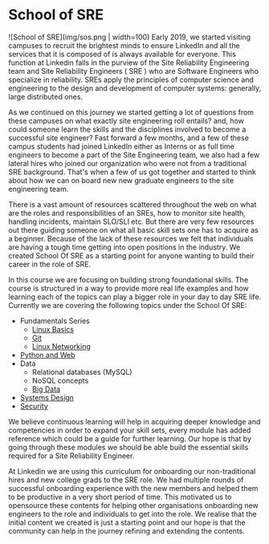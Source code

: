 # School of SRE
![School of SRE](img/sos.png | width=100)
Early 2019, we started visiting campuses to recruit the brightest minds to ensure LinkedIn and all the services that it is composed of is always available for everyone. This function at Linkedin falls in the purview of the Site Reliability Engineering team and Site Reliability Engineers ( SRE ) who are Software Engineers who specialize in reliability. SREs apply the principles of computer science and engineering to the design and development of computer systems: generally, large distributed ones.  

As we continued on this journey we started getting a lot of questions from these campuses on what exactly site engineering roll entails? and, how could someone learn the skills and the disciplines involved to become a successful site engineer?   Fast forward a few months, and a few of these campus students had joined LinkedIn either as Interns or as full time engineers to become a part of the Site Engineering team, we also had a few lateral hires who joined our organization who were not from a traditional SRE background.  That's when a few of us got together and started to think about how we can on board new new graduate engineers to the site engineering team.

There is a vast amount of resources scattered throughout the web on what are the roles and responsibilities of an SREs, how to monitor site health, handling incidents, maintain SLO/SLI etc. But there are very few resources out there guiding someone on what all basic skill sets one has to acquire as a beginner. Because of the lack of these resources we felt that individuals are having a tough time getting into open positions in the industry. We created School Of SRE as a starting point for anyone wanting to build their career in the role of SRE. 

In this course we are focusing on building strong foundational skills. The course is  structured in a way to provide more real life examples and how learning each of the topics can play a bigger role in your day to day SRE life. Currently we are covering the following topics under the School Of SRE:

- Fundamentals Series
    - [Linux Basics](https://linkedin.github.io/school-of-sre/linux_basics/intro/)
    - [Git](https://linkedin.github.io/school-of-sre/git/git-basics/)  
    - [Linux Networking](https://linkedin.github.io/school-of-sre/linux_networking/intro/)
- [Python and Web](https://linkedin.github.io/school-of-sre/python_web/intro/)
- Data
    - Relational databases (MySQL)
    - NoSQL concepts 
    - [Big Data](https://linkedin.github.io/school-of-sre/big_data/intro/)
- [Systems Design](https://linkedin.github.io/school-of-sre/systems_design/intro/)
- [Security](https://linkedin.github.io/school-of-sre/security/intro/)

We believe continuous learning will help in acquiring deeper knowledge and competencies in order to expand your skill sets, every module has added reference which could be a guide for further learning.  Our hope is that by going through these modules we should be able build the essential skills required for a Site Reliability Engineer.

At Linkedin we are using this curriculum for onboarding our non-traditional hires and new college grads to the SRE role. We had multiple rounds of successful onboarding experience with the new members and helped them to be productive in a very short period of time. This motivated us to opensource these contents for helping other organisations onboarding new engineers to the role and individuals to get into the role.  We realise that the initial content we created is just a starting point and our hope is that the community can help in the journey refining and extending the contents.
